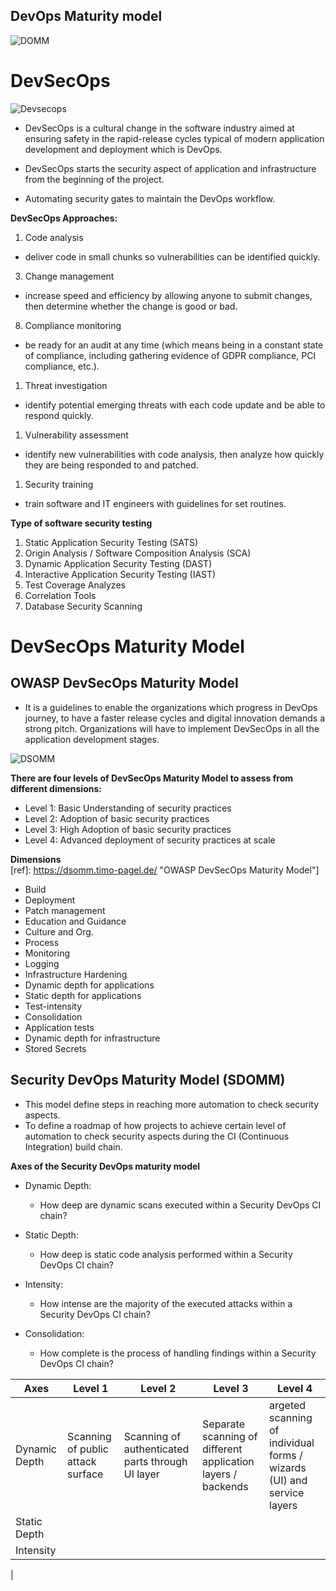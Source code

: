 ## **DevOps Maturity model**

![DOMM](https://www.veritis.com/wp-content/uploads/2019/10/devops-maturity-model-involves-five-transformation-stages.jpg)


# **DevSecOps**

![Devsecops](https://pbs.twimg.com/media/C77wryoVQAA0RZ8?format=jpg&name=large)

- DevSecOps is a cultural change in the software industry aimed at ensuring safety in the rapid-release cycles typical of modern application development and deployment which is DevOps.

- DevSecOps starts the security aspect of application and infrastructure from the beginning of the project.

- Automating security gates to maintain the DevOps workflow.

**DevSecOps Approaches:**

1. Code analysis
  - deliver code in small chunks so vulnerabilities can be identified quickly.

3. Change management
  - increase speed and efficiency by allowing anyone to submit changes, then determine whether the change is good or bad.
8. Compliance monitoring
  - be ready for an audit at any time (which means being in a constant state of compliance, including gathering evidence of GDPR compliance, PCI compliance, etc.).
1. Threat investigation
  - identify potential emerging threats with each code update and be able to respond quickly.
1. Vulnerability assessment
  - identify new vulnerabilities with code analysis, then analyze how quickly they are being responded to and patched.
1. Security training
  - train software and IT engineers with guidelines for set routines.

**Type of software security testing**

1. Static Application Security Testing (SATS)
3. Origin Analysis / Software Composition Analysis (SCA)
8. Dynamic Application Security Testing (DAST)
1. Interactive Application Security Testing (IAST)
1. Test Coverage Analyzes
1. Correlation Tools
1. Database Security Scanning


  # **DevSecOps Maturity Model**

## **OWASP DevSecOps Maturity Model**

-  It is a guidelines to enable the organizations which progress in DevOps journey, to have a faster release cycles and digital innovation demands a strong pitch. Organizations will have to implement DevSecOps in all the application development stages.


![DSOMM](https://owasp.org/www-project-devsecops-maturity-model/assets/images/impl.png)

**There are four levels of DevSecOps Maturity Model to assess from different dimensions:**
- Level 1: Basic Understanding of security practices
- Level 2: Adoption of basic security practices
- Level 3: High Adoption of basic security practices
- Level 4: Advanced deployment of security practices at scale

**Dimensions**  
[ref]: https://dsomm.timo-pagel.de/ "OWASP DevSecOps Maturity Model"]
- Build
- Deployment
- Patch management
- Education and Guidance
- Culture and Org.
-  Process
- Monitoring
- Logging
- Infrastructure Hardening
- Dynamic depth for applications
-  Static depth for applications
- Test-intensity
- Consolidation
- Application tests
- Dynamic depth for infrastructure
-  Stored Secrets

## **Security DevOps Maturity Model (SDOMM)**

- This model define steps in reaching more automation to check security aspects.
- To define a roadmap of how projects to achieve certain level of automation to check security aspects during the CI (Continuous Integration) build chain.

**Axes of the Security DevOps maturity model**

- Dynamic Depth:
  - How deep are dynamic scans executed within a Security DevOps CI chain?

- Static Depth:
  - How deep is static code analysis performed within a Security DevOps CI chain?

- Intensity:
  - How intense are the majority of the executed attacks within a Security DevOps CI chain?

- Consolidation:
  - How complete is the process of handling findings within a Security DevOps CI chain?


|Axes| Level 1| Level 2| Level 3| Level 4|
|--------------|---------------|-------------|-----------|------------|
|Dynamic Depth|Scanning of public attack surface| Scanning of authenticated parts through UI layer |Separate scanning of different application layers / backends| argeted scanning of individual forms / wizards (UI) and service layers|
|Static Depth|  |   |   |     |
|Intensity|     |     |       |       |
|
